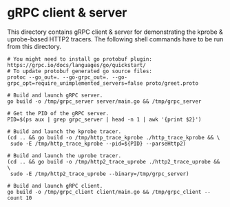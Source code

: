 # gRPC client & server

This directory contains gRPC client & server for demonstrating the kprobe & uprobe-based HTTP2
tracers. The following shell commands have to be run from this directory.

```
# You might need to install go protobuf plugin: https://grpc.io/docs/languages/go/quickstart/
# To update protobuf generated go source files:
protoc --go_out=. --go-grpc_out=. --go-grpc_opt=require_unimplemented_servers=false proto/greet.proto

# Build and launch gRPC server.
go build -o /tmp/grpc_server server/main.go && /tmp/grpc_server

# Get the PID of the gRPC server.
PID=$(ps aux | grep grpc_server | head -n 1 | awk '{print $2}')

# Build and launch the kprobe tracer.
(cd .. && go build -o /tmp/http_trace_kprobe ./http_trace_kprobe && \
 sudo -E /tmp/http_trace_kprobe --pid=${PID} --parseHttp2)

# Build and launch the uprobe tracer.
(cd .. && go build -o /tmp/http2_trace_uprobe ./http2_trace_uprobe && \
 sudo -E /tmp/http2_trace_uprobe --binary=/tmp/grpc_server)

# Build and launch gRPC client.
go build -o /tmp/grpc_client client/main.go && /tmp/grpc_client --count 10
```
